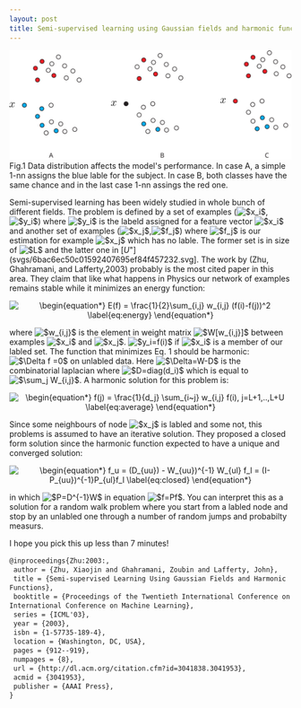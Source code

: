 ```yaml
---
layout: post
title: Semi-supervised learning using Gaussian fields and harmonic functions
---
```


![_config.yml](/images/semi-example-1.svg)
Fig.1 Data distribution affects the model's performance. In case A, a simple 1-nn assigns the blue lable for the subject. In case B, both classes have the same chance and in the last case 1-nn assings the red one.  

Semi-supervised learning has been widely studied in whole bunch of different fields.
The problem is defined by a set of examples (<img alt="$x_i$" src="https://rawgit.com/dadashkarimi/dadashkarimi.github.io/master/svgs/9fc20fb1d3825674c6a279cb0d5ca636.svg?sanitize=true"/>,<img alt="$y_i$" src="https://rawgit.com/dadashkarimi/dadashkarimi.github.io/master/svgs/2b442e3e088d1b744730822d18e7aa21.svg?sanitize=true"/>) where <img alt="$y_i$" src="https://rawgit.com/dadashkarimi/dadashkarimi.github.io/master/svgs/2b442e3e088d1b744730822d18e7aa21.svg?sanitize=true"/> is the labeld assigned for a feature vector <img alt="$x_i$" src="https://rawgit.com/dadashkarimi/dadashkarimi.github.io/master/svgs/9fc20fb1d3825674c6a279cb0d5ca636.svg?sanitize=true"/> and another set of examples (<img alt="$x_j$" src="https://rawgit.com/dadashkarimi/dadashkarimi.github.io/master/svgs/4d8443b72a1de913b4a3995119296c90.svg?sanitize=true"/>,<img alt="$f_j$" src="https://rawgit.com/dadashkarimi/dadashkarimi.github.io/master/svgs/ac9424c220341fa74016e5769014f456.svg?sanitize=true"/>) where <img alt="$f_j$" src="https://rawgit.com/dadashkarimi/dadashkarimi.github.io/master/svgs/ac9424c220341fa74016e5769014f456.svg?sanitize=true"/> is our estimation for example <img alt="$x_j$" src="https://rawgit.com/dadashkarimi/dadashkarimi.github.io/master/svgs/4d8443b72a1de913b4a3995119296c90.svg?sanitize=true"/> which has no lable.
 The former set is in size of <img alt="$L$" src="https://rawgit.com/dadashkarimi/dadashkarimi.github.io/master/svgs/ddcb483302ed36a59286424aa5e0be17.svg?sanitize=true"/> and the latter one in [$U$"](svgs/6bac6ec50c01592407695ef84f457232.svg].
The work by (Zhu, Ghahramani, and Lafferty,2003) probably is the most cited paper in this area. 
They claim that like what happens in Physics our network of examples remains stable while it minimizes an energy function:

<p align="center"><img alt="\begin{equation*}&#10;E(f) = \frac{1}{2}\sum_{i,j} w_{i,j} (f(i)-f(j))^2&#10;\label{eq:energy}&#10;\end{equation*}" src="https://rawgit.com/dadashkarimi/dadashkarimi.github.io/master/svgs/134cb49b7934a21bcac46228a1f17701.svg?sanitize=true"/></p>

where <img alt="$w_{i,j}$" src="https://rawgit.com/dadashkarimi/dadashkarimi.github.io/master/svgs/9982a9d682d08696452d15a2576d80da.svg?sanitize=true"/> is the element in weight matrix <img alt="$W[w_{i,j}]$" src="https://rawgit.com/dadashkarimi/dadashkarimi.github.io/master/svgs/9d9080f511f5be2fa1f312bcaf250ae6.svg?sanitize=true"/> between examples <img alt="$x_i$" src="https://rawgit.com/dadashkarimi/dadashkarimi.github.io/master/svgs/9fc20fb1d3825674c6a279cb0d5ca636.svg?sanitize=true"/> and <img alt="$x_j$" src="https://rawgit.com/dadashkarimi/dadashkarimi.github.io/master/svgs/4d8443b72a1de913b4a3995119296c90.svg?sanitize=true"/>. <img alt="$y_i=f(i)$" src="https://rawgit.com/dadashkarimi/dadashkarimi.github.io/master/svgs/3c9d2a7d972ebe86e4f1a668e853098d.svg?sanitize=true"/> if <img alt="$x_i$" src="https://rawgit.com/dadashkarimi/dadashkarimi.github.io/master/svgs/9fc20fb1d3825674c6a279cb0d5ca636.svg?sanitize=true"/> is a member of our labled set.
The function that minimizes Eq. 1 should be harmonic: <img alt="$\Delta f =0$" src="https://rawgit.com/dadashkarimi/dadashkarimi.github.io/master/svgs/fbbe335d556381bcca142ab8cc528963.svg?sanitize=true"/> on unlabled data. Here <img alt="$\Delta=W-D$" src="https://rawgit.com/dadashkarimi/dadashkarimi.github.io/master/svgs/df7cf4f80d1e788009c366761e3ae4ff.svg?sanitize=true"/> is the combinatorial laplacian where <img alt="$D=diag(d_i)$" src="https://rawgit.com/dadashkarimi/dadashkarimi.github.io/master/svgs/710bce74622c0db53d5b05bfbe541227.svg?sanitize=true"/> which is equal to <img alt="$\sum_j W_{i,j}$" src="https://rawgit.com/dadashkarimi/dadashkarimi.github.io/master/svgs/ea8aceee46f814d72d347a282315fa2c.svg?sanitize=true"/>. 
A harmonic solution for this problem is:

<p align="center"><img alt="\begin{equation*}&#10;f(j) = \frac{1}{d_j} \sum_{i~j} w_{i,j} f(i), j=L+1,..,L+U&#10;\label{eq:average}&#10;\end{equation*}" src="https://rawgit.com/dadashkarimi/dadashkarimi.github.io/master/svgs/5cf8007671ca2de191c74e065ff9f032.svg?sanitize=true"/></p>

Since some neighbours of node <img alt="$x_j$" src="https://rawgit.com/dadashkarimi/dadashkarimi.github.io/master/svgs/4d8443b72a1de913b4a3995119296c90.svg?sanitize=true"/> is labled and some not, this problems is assumed to have an iterative solution.
They proposed a closed form solution since the harmonic function expected to have a unique and converged solution:

<p align="center"><img alt="\begin{equation*}&#10;f_u = (D_{uu}) - W_{uu})^{-1} W_{ul} f_l = (I-P_{uu})^{-1}P_{ul}f_l&#10;\label{eq:closed}&#10;\end{equation*}" src="https://rawgit.com/dadashkarimi/dadashkarimi.github.io/master/svgs/de11c2e5f048a5188878f4100ec56bb2.svg?sanitize=true"/></p>

in which <img alt="$P=D^{-1}W$" src="https://rawgit.com/dadashkarimi/dadashkarimi.github.io/master/svgs/65f368d03fb24f93db88242d82490565.svg?sanitize=true"/> in equation <img alt="$f=Pf$" src="https://rawgit.com/dadashkarimi/dadashkarimi.github.io/master/svgs/fb818a4c6f777ab3c4794c5f7125b2d2.svg?sanitize=true"/>.
You can interpret this as a solution for a random walk problem where you start from a labled node and stop by an unlabled one through a number of random jumps and probabilty measurs. 

I hope you pick this up less than 7 minutes!

```
@inproceedings{Zhu:2003:,
 author = {Zhu, Xiaojin and Ghahramani, Zoubin and Lafferty, John},
 title = {Semi-supervised Learning Using Gaussian Fields and Harmonic Functions},
 booktitle = {Proceedings of the Twentieth International Conference on International Conference on Machine Learning},
 series = {ICML'03},
 year = {2003},
 isbn = {1-57735-189-4},
 location = {Washington, DC, USA},
 pages = {912--919},
 numpages = {8},
 url = {http://dl.acm.org/citation.cfm?id=3041838.3041953},
 acmid = {3041953},
 publisher = {AAAI Press},
} 
``` 

